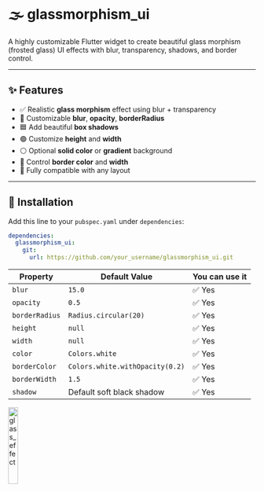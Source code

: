 # 🌫️ glassmorphism_ui

A highly customizable Flutter widget to create beautiful glass morphism (frosted glass) UI effects with blur, transparency, shadows, and border control.

---

## ✨ Features

- ✅ Realistic **glass morphism** effect using blur + transparency
- 🎨 Customizable **blur**, **opacity**, **borderRadius**
- 🟦 Add beautiful **box shadows**
- 🟢 Customize **height** and **width**
- ⚪ Optional **solid color** or **gradient** background
- 🔳 Control **border color** and **width**
- 🧩 Fully compatible with any layout

---

## 🚀 Installation

Add this line to your `pubspec.yaml` under `dependencies`:

```yaml
dependencies:
  glassmorphism_ui:
    git:
      url: https://github.com/your_username/glassmorphism_ui.git
```

| Property       | Default Value                   | You can use it |
| -------------- | ------------------------------- | ----------------- |
| `blur`         | `15.0`                          | ✅ Yes           |
| `opacity`      | `0.5`                           | ✅ Yes           |
| `borderRadius` | `Radius.circular(20)`           | ✅ Yes           |
| `height`       | `null`                          | ✅ Yes           |
| `width`        | `null`                          | ✅ Yes           |
| `color`        | `Colors.white`                  | ✅ Yes           |
| `borderColor`  | `Colors.white.withOpacity(0.2)` | ✅ Yes           |
| `borderWidth`  | `1.5`                           | ✅ Yes           |
| `shadow`       | Default soft black shadow       | ✅ Yes           |


<img width="20%" height="20%" alt="glass_effect" src="https://github.com/user-attachments/assets/6e189eff-bba2-49c8-ab07-e84296f08f99" />
